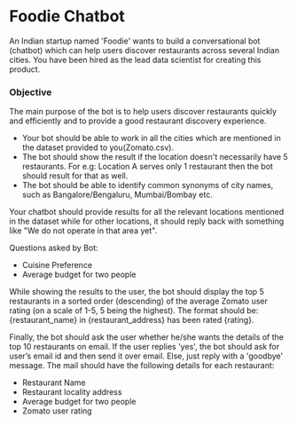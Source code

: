 # Foodie Chatbot
An Indian startup named 'Foodie' wants to build a conversational bot (chatbot) which can help users discover restaurants across several Indian cities. You have been hired as the lead data scientist for creating this product.

### Objective
The main purpose of the bot is to help users discover restaurants quickly and efficiently and to provide a good restaurant discovery experience. 
- Your bot should be able to work in all the cities which are mentioned in the dataset provided to you(Zomato.csv).
- The bot should show the result if the location doesn't necessarily have 5 restaurants. For e.g: Location A serves only 1 restaurant then the bot should result for that as well.
- The bot should be able to identify common synonyms of city names, such as Bangalore/Bengaluru, Mumbai/Bombay etc.

Your chatbot should provide results for all the relevant locations mentioned in the dataset while for other locations, it should reply back with something like "We do not operate in that area yet".

Questions asked by Bot:
- Cuisine Preference
- Average budget for two people

While showing the results to the user, the bot should display the top 5 restaurants in a sorted order (descending) of the average Zomato user rating (on a scale of 1-5, 5 being the highest). The format should be: {restaurant_name} in {restaurant_address} has been rated {rating}.

Finally, the bot should ask the user whether he/she wants the details of the top 10 restaurants on email. If the user replies 'yes', the bot should ask for user’s email id and then send it over email. Else, just reply with a 'goodbye' message. The mail should have the following details for each restaurant:
- Restaurant Name
- Restaurant locality address
- Average budget for two people
- Zomato user rating
